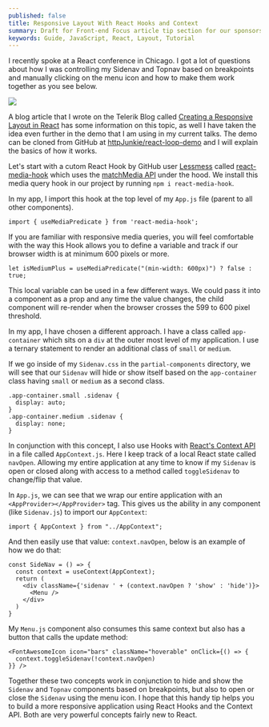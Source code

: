 ```yaml
---
published: false
title: Responsive Layout With React Hooks and Context
summary: Draft for Front-end Focus article tip section for our sponsorship in June.
keywords: Guide, JavaScript, React, Layout, Tutorial 
---
```


I recently spoke at a React conference in Chicago. I got a lot of questions about how I was controlling my Sidenav and Topnav based on breakpoints and manually clicking on the menu icon and how to make them work together as you see below.

![](https://imgur.com/zzE28c0.gif)

A blog article that I wrote on the Telerik Blog called [Creating a Responsive Layout in React](https://www.telerik.com/blogs/creating-a-responsive-layout-in-react) has some information on this topic, as well I have taken the idea even further in the demo that I am using in my current talks. The demo can be cloned from GitHub at [httpJunkie/react-loop-demo](https://github.com/httpJunkie/react-loop-demo) and I will explain the basics of how it works.

Let's start with a cutom React Hook by GitHub user [Lessmess](https://github.com/lessmess-dev) called [react-media-hook](https://github.com/lessmess-dev/react-media-hook) which uses the [matchMedia API](https://developer.mozilla.org/en-US/docs/Web/API/Window/matchMedia) under the hood. We install this media query hook in our project by running `npm i react-media-hook`.

In my app, I import this hook at the top level of my `App.js` file (parent to all other components). 

```import { useMediaPredicate } from 'react-media-hook';```  

If you are familiar with responsive media queries, you will feel comfortable with the way this Hook allows you to define a variable and track if our browser width is at minimum 600 pixels or more.

```let isMediumPlus = useMediaPredicate("(min-width: 600px)") ? false : true;```  

This local variable can be used in a few different ways. We could pass it into a component as a prop and any time the value changes, the child component will re-render when the browser crosses the 599 to 600 pixel threshold.

In my app, I have chosen a different approach. I have a class called `app-container` which sits on a `div` at the outer most level of my application. I use a ternary statement to render an additional class of `small` or `medium`.

If we go inside of my `Sidenav.css` in the `partial-components` directory, we will see that our `Sidenav` will hide or show itself based on the `app-container` class having `small` or `medium` as a second class.

```
.app-container.small .sidenav {
  display: auto;
}
.app-container.medium .sidenav {
  display: none;
}
```

In conjunction with this concept, I also use Hooks with [React's Context API](https://reactjs.org/docs/context.html) in a file called `AppContext.js`. Here I keep track of a local React state called `navOpen`. Allowing my entire application at any time to know if my `Sidenav` is open or closed along with access to a method called `toggleSidenav` to change/flip that value.

In `App.js`, we can see that we wrap our entire application with an `<AppProvider></AppProvider>` tag. This gives us the ability in any component (like `Sidenav.js`) to import our `AppContext`:  

`import { AppContext } from "../AppContext";`  

And then easily use that value: `context.navOpen`, below is an example of how we do that:

```
const SideNav = () => {
  const context = useContext(AppContext);
  return (
    <div className={'sidenav ' + (context.navOpen ? 'show' : 'hide')}>
      <Menu />
    </div>
  )
}
```

My `Menu.js` component also consumes this same context but also has a button that calls the update method:

```
<FontAwesomeIcon icon="bars" className="hoverable" onClick={() => {
  context.toggleSidenav(!context.navOpen)
}} />
```

Together these two concepts work in conjunction to hide and show the `Sidenav` and `Topnav` components based on breakpoints, but also to open or close the `Sidenav` using the menu icon. I hope that this handy tip helps you to build a more responsive application using React Hooks and the Context API. Both are very powerful concepts fairly new to React.